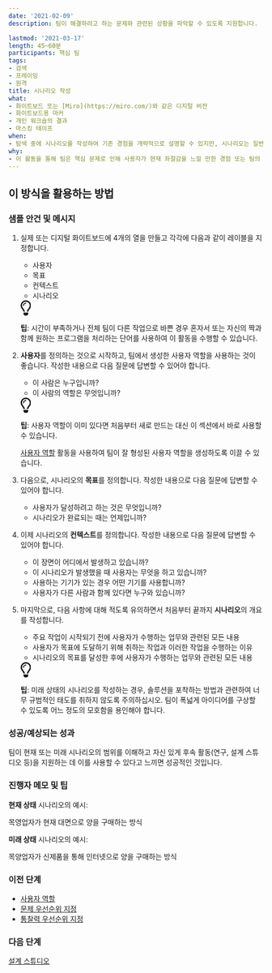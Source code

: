 ```yaml
---
date: '2021-02-09'
description: 팀이 해결하려고 하는 문제와 관련된 상황을 파악할 수 있도록 지원합니다.

lastmod: '2021-03-17'
length: 45~60분
participants: 핵심 팀
tags:
- 검색
- 프레이밍
- 원격
title: 시나리오 작성
what:
- 화이트보드 또는 [Miro](https://miro.com/)와 같은 디지털 버전
- 화이트보드용 마커
- 개인 워크숍의 결과
- 마스킹 테이프
when:
- 탐색 중에 시나리오를 작성하여 기존 경험을 개략적으로 설명할 수 있지만, 시나리오는 일반적으로 이상적인 경험을 포착하기 위해 구성 또는 제공 과정에서 작성된 후에 디자인 스튜디오로 넘어가는 경우가 많습니다.
why:
- 이 활동을 통해 팀은 핵심 문제로 인해 사용자가 현재 좌절감을 느낄 만한 경험 또는 팀의 해결책이 적용된 후 앞으로의 긍정적인 경험에 대해 이야기할 수 있습니다. 이 작업을 통해 탐색 연구에 앞서 연구할 영역을 도출하는 구조를 제공하거나 팀이 배운 내용을 활용하여 해결책을 작성해 볼 수 있습니다.
---
```


<h2 id="how-to-use-this-method">이 방식을 활용하는
방법</h2>

<div class="bg-gray-dark p-lg-5 p-3 mb-4"><div
class="col-lg-9"><h3
id="sample-agenda--prompts">샘플 안건 및 메시지</h3>

<ol>

<li>

<p>실제 또는 디지털 화이트보드에 4개의 열을 만들고 각각에 다음과 같이 레이블을 지정합니다.</p>

<ul>

<li>사용자</li>

<li>목표</li>

<li>컨텍스트</li>

<li>시나리오</li>

</ul>

<div class="callout td-box--gray-darkest p-3 my-5
border-bottom border-right border-left border-top row"><div
class="col-1 row align-items-center
justify-content-center"><svg height="30"
aria-hidden="true" focusable="false"
data-prefix="far" data-icon="lightbulb"
role="img" xmlns="http://www.w3.org/2000/svg"
viewBox="0 0 352 512" class="svg-inline--fa
fa-lightbulb"><path fill="currentColor"
d="M176 80c-52.94 0-96 43.06-96 96 0 8.84 7.16 16 16 16s16-7.16
16-16c0-35.3 28.72-64 64-64 8.84 0 16-7.16 16-16s-7.16-16-16-16zM96.06
459.17c0 3.15.93 6.22 2.68 8.84l24.51 36.84c2.97 4.46 7.97 7.14 13.32
7.14h78.85c5.36 0 10.36-2.68 13.32-7.14l24.51-36.84c1.74-2.62 2.67-5.7
2.68-8.84l.05-43.18H96.02l.04 43.18zM176 0C73.72 0 0 82.97 0 176c0
44.37 16.45 84.85 43.56 115.78 16.64 18.99 42.74 58.8 52.42
92.16v.06h48v-.12c-.01-4.77-.72-9.51-2.15-14.07-5.59-17.81-22.82-64.77-62.17-109.67-20.54-23.43-31.52-53.15-31.61-84.14-.2-73.64
59.67-128 127.95-128 70.58 0 128 57.42 128 128 0 30.97-11.24
60.85-31.65 84.14-39.11 44.61-56.42 91.47-62.1 109.46a47.507 47.507 0
0 0-2.22 14.3v.1h48v-.05c9.68-33.37 35.78-73.18 52.42-92.16C335.55
260.85 352 220.37 352 176 352 78.8 273.2 0 176 0z"
class=""></path></svg></div><div
class="col-11"><p><strong>팁</strong>:
시간이 부족하거나 전체 팀이 다른 작업으로 바쁜 경우 혼자서 또는 자신의 짝과 함께 원하는 프로그램을 처리하는 단어를 사용하여
이 활동을 수행할 수 있습니다.</p></div></div>

</li>

<li>

<p><strong>사용자</strong>를 정의하는 것으로 시작하고, 팀에서 생성한 사용자
역할을 사용하는 것이 좋습니다. 작성한 내용으로 다음 질문에 답변할 수 있어야 합니다.</p>

<ul>

<li>이 사람은 누구입니까?</li>

<li>이 사람의 역할은 무엇입니까?</li>

</ul>

<div class="callout td-box--gray-darkest p-3 my-5
border-bottom border-right border-left border-top row"><div
class="col-1 row align-items-center
justify-content-center"><svg height="30"
aria-hidden="true" focusable="false"
data-prefix="far" data-icon="lightbulb"
role="img" xmlns="http://www.w3.org/2000/svg"
viewBox="0 0 352 512" class="svg-inline--fa
fa-lightbulb"><path fill="currentColor"
d="M176 80c-52.94 0-96 43.06-96 96 0 8.84 7.16 16 16 16s16-7.16
16-16c0-35.3 28.72-64 64-64 8.84 0 16-7.16 16-16s-7.16-16-16-16zM96.06
459.17c0 3.15.93 6.22 2.68 8.84l24.51 36.84c2.97 4.46 7.97 7.14 13.32
7.14h78.85c5.36 0 10.36-2.68 13.32-7.14l24.51-36.84c1.74-2.62 2.67-5.7
2.68-8.84l.05-43.18H96.02l.04 43.18zM176 0C73.72 0 0 82.97 0 176c0
44.37 16.45 84.85 43.56 115.78 16.64 18.99 42.74 58.8 52.42
92.16v.06h48v-.12c-.01-4.77-.72-9.51-2.15-14.07-5.59-17.81-22.82-64.77-62.17-109.67-20.54-23.43-31.52-53.15-31.61-84.14-.2-73.64
59.67-128 127.95-128 70.58 0 128 57.42 128 128 0 30.97-11.24
60.85-31.65 84.14-39.11 44.61-56.42 91.47-62.1 109.46a47.507 47.507 0
0 0-2.22 14.3v.1h48v-.05c9.68-33.37 35.78-73.18 52.42-92.16C335.55
260.85 352 220.37 352 176 352 78.8 273.2 0 176 0z"
class=""></path></svg></div><div
class="col-11"><p><strong>팁</strong>:
사용자 역할이 이미 있다면 처음부터 새로 만드는 대신 이 섹션에서 바로 사용할 수
있습니다.</p></div></div>

<p><a
href="https://tanzu.vmware.com/developer/practices/personas">사용자
역할</a> 활동을 사용하여 팀이 잘 형성된 사용자 역할을 생성하도록 이끌 수 있습니다.</p>

</li>

<li>

<p>다음으로, 시나리오의 <strong>목표</strong>를 정의합니다. 작성한 내용으로
다음 질문에 답변할 수 있어야 합니다.</p>

<ul>

<li>사용자가 달성하려고 하는 것은 무엇입니까?</li>

<li>시나리오가 완료되는 때는 언제입니까?</li>

</ul>

</li>

<li>

<p>이제 시나리오의 <strong>컨텍스트</strong>를 정의합니다. 작성한 내용으로
다음 질문에 답변할 수 있어야 합니다.</p>

<ul>

<li>이 장면이 어디에서 발생하고 있습니까?</li>

<li>이 시나리오가 발생했을 때 사용자는 무엇을 하고 있습니까?</li>

<li>사용하는 기기가 있는 경우 어떤 기기를 사용합니까?</li>

<li>사용자가 다른 사람과 함께 있다면 누구와 있습니까?</li>

</ul>

</li>

<li>

<p>마지막으로, 다음 사항에 대해 적도록 유의하면서 처음부터 끝까지
<strong>시나리오</strong>의 개요를 작성합니다.</p>

<ul>

<li>주요 작업이 시작되기 전에 사용자가 수행하는 업무와 관련된 모든 내용</li>

<li>사용자가 목표에 도달하기 위해 취하는 작업과 이러한 작업을 수행하는 이유</li>

<li>시나리오의 목표를 달성한 후에 사용자가 수행하는 업무와 관련된 모든 내용</li>

</ul>

<div class="callout td-box--gray-darkest p-3 my-5
border-bottom border-right border-left border-top row"><div
class="col-1 row align-items-center
justify-content-center"><svg height="30"
aria-hidden="true" focusable="false"
data-prefix="far" data-icon="lightbulb"
role="img" xmlns="http://www.w3.org/2000/svg"
viewBox="0 0 352 512" class="svg-inline--fa
fa-lightbulb"><path fill="currentColor"
d="M176 80c-52.94 0-96 43.06-96 96 0 8.84 7.16 16 16 16s16-7.16
16-16c0-35.3 28.72-64 64-64 8.84 0 16-7.16 16-16s-7.16-16-16-16zM96.06
459.17c0 3.15.93 6.22 2.68 8.84l24.51 36.84c2.97 4.46 7.97 7.14 13.32
7.14h78.85c5.36 0 10.36-2.68 13.32-7.14l24.51-36.84c1.74-2.62 2.67-5.7
2.68-8.84l.05-43.18H96.02l.04 43.18zM176 0C73.72 0 0 82.97 0 176c0
44.37 16.45 84.85 43.56 115.78 16.64 18.99 42.74 58.8 52.42
92.16v.06h48v-.12c-.01-4.77-.72-9.51-2.15-14.07-5.59-17.81-22.82-64.77-62.17-109.67-20.54-23.43-31.52-53.15-31.61-84.14-.2-73.64
59.67-128 127.95-128 70.58 0 128 57.42 128 128 0 30.97-11.24
60.85-31.65 84.14-39.11 44.61-56.42 91.47-62.1 109.46a47.507 47.507 0
0 0-2.22 14.3v.1h48v-.05c9.68-33.37 35.78-73.18 52.42-92.16C335.55
260.85 352 220.37 352 176 352 78.8 273.2 0 176 0z"
class=""></path></svg></div><div
class="col-11"><p><strong>팁</strong>:
미래 상태의 시나리오를 작성하는 경우, 솔루션을 포착하는 방법과 관련하여 너무 규범적인 태도를 취하지 않도록 주의하십시오.
팀이 폭넓게 아이디어를 구상할 수 있도록 어느 정도의 모호함을 용인해야
합니다.</p></div></div>

</li>

</ol>

</div></div>

<div class="bg-gray-dark p-lg-5 p-3 mb-4"><div
class="col-lg-9"><h3
id="successexpected-outcomes">성공/예상되는 성과</h3>

<p>팀이 현재 또는 미래 시나리오의 범위를 이해하고 자신 있게 후속 활동(연구, 설계 스튜디오 등)을 지원하는 데
이를 사용할 수 있다고 느끼면 성공적인 것입니다.</div></div>

<div class="bg-gray-dark p-lg-5 p-3 mb-4"><div
class="col-lg-9"><h3
id="facilitator-notes--tips">진행자 메모 및 팁</h3>

<p><strong>현재 상태</strong> 시나리오의 예시:<br>

목영업자가 현재 대면으로 양을 구매하는 방식</p>

<p><strong>미래 상태</strong> 시나리오의 예시:<br>

목양업자가 신제품을 통해 인터넷으로 양을 구매하는 방식</p>

</div></div>

<div class="bg-gray-dark p-lg-5 p-3 mb-4"><div
class="col-lg-9"><h3 id="preceding">이전
단계</h3>

<ul>

<li><a
href="https://tanzu.vmware.com/developer/practices/personas">사용자
역할</a></li>

<li><a
href="https://tanzu.vmware.com/developer/practices/problem-prioritization">문제
우선순위 지정</a></li>

<li><a
href="https://tanzu.vmware.com/developer/practices/insight-prioritization">통찰력
우선순위 지정</a></li>

</ul>

</div></div>

<div class="bg-gray-dark p-lg-5 p-3 mb-4"><div
class="col-lg-9"><h3 id="following">다음
단계</h3>

<p><a
href="https://tanzu.vmware.com/developer/practices/design-studio">설계
스튜디오</a></div></div>